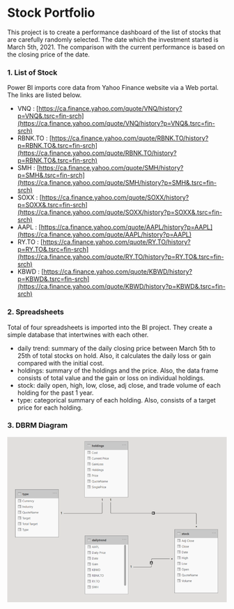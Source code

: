 # Stock Portfolio
This project is to create a performance dashboard of the list of stocks that are carefully randomly selected. The date which the investment started is March 5th, 2021. The comparison with the current performance is based on the closing price of the date.

### 1. List of Stock
Power BI imports core data from Yahoo Finance website via a Web portal. The links are listed below.
- VNQ : [https://ca.finance.yahoo.com/quote/VNQ/history?p=VNQ&.tsrc=fin-srch](https://ca.finance.yahoo.com/quote/VNQ/history?p=VNQ&.tsrc=fin-srch)
- RBNK.TO : [https://ca.finance.yahoo.com/quote/RBNK.TO/history?p=RBNK.TO&.tsrc=fin-srch](https://ca.finance.yahoo.com/quote/RBNK.TO/history?p=RBNK.TO&.tsrc=fin-srch)
- SMH : [https://ca.finance.yahoo.com/quote/SMH/history?p=SMH&.tsrc=fin-srch](https://ca.finance.yahoo.com/quote/SMH/history?p=SMH&.tsrc=fin-srch)
- SOXX : [https://ca.finance.yahoo.com/quote/SOXX/history?p=SOXX&.tsrc=fin-srch](https://ca.finance.yahoo.com/quote/SOXX/history?p=SOXX&.tsrc=fin-srch)
- AAPL : [https://ca.finance.yahoo.com/quote/AAPL/history?p=AAPL](https://ca.finance.yahoo.com/quote/AAPL/history?p=AAPL)
- RY.TO : [https://ca.finance.yahoo.com/quote/RY.TO/history?p=RY.TO&.tsrc=fin-srch](https://ca.finance.yahoo.com/quote/RY.TO/history?p=RY.TO&.tsrc=fin-srch)
- KBWD : [https://ca.finance.yahoo.com/quote/KBWD/history?p=KBWD&.tsrc=fin-srch](https://ca.finance.yahoo.com/quote/KBWD/history?p=KBWD&.tsrc=fin-srch)

### 2. Spreadsheets
Total of four spreadsheets is imported into the BI project. They create a simple database that intertwines with each other. 
- daily trend: summary of the daily closing price between March 5th to 25th of total stocks on hold. Also, it calculates the daily loss or gain compared with the initial cost.
- holdings: summary of the holdings and the price. Also, the data frame consists of total value and the gain or loss on individual holdings.
- stock: daily open, high, low, close, adj close, and trade volume of each holding for the past 1 year.
- type: categorical summary of each holding. Also, consists of a target price for each holding.

### 3. DBRM Diagram
![DBRM](https://raw.githubusercontent.com/danypark91/StockPortfolio/main/DBRM.PNG)
